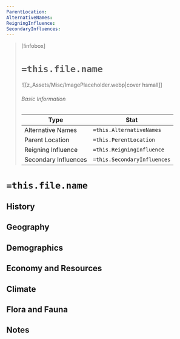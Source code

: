 ```yaml
---
ParentLocation: 
AlternativeNames: 
ReigningInfluence: 
SecondaryInfluences:
---
```

> [!infobox]
> # `=this.file.name`
> ![[z_Assets/Misc/ImagePlaceholder.webp|cover hsmall]]
> ###### Basic Information
> Type |  Stat |
> ---|---|
> Alternative Names | `=this.AlternativeNames` |
> Parent Location | `=this.PerentLocation` |
> Reigning Influence | `=this.ReigningInfluence` |
> Secondary Influences | `=this.SecondaryInfluences` |


# `=this.file.name`

## History


## Geography

## Demographics

## Economy and Resources

## Climate


## Flora and Fauna


## Notes